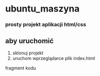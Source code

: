 # ubuntu_maszyna

### prosty projekt aplikacji html/css 

## aby uruchomić
1. sklonuj projekt
2. uruchom wprzeglądarce plik index.html

fragment kodu
